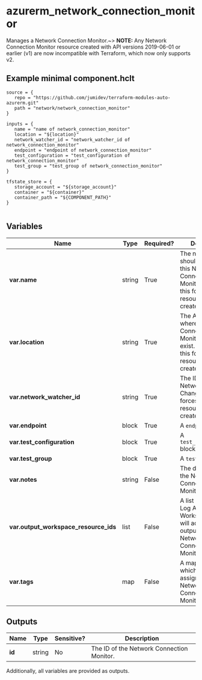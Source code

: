 # azurerm_network_connection_monitor

Manages a Network Connection Monitor.~> **NOTE:** Any Network Connection Monitor resource created with API versions 2019-06-01 or earlier (v1) are now incompatible with Terraform, which now only supports v2.

## Example minimal component.hclt

```hcl
source = {
   repo = "https://github.com/jumidev/terraform-modules-auto-azurerm.git" 
   path = "network/network_connection_monitor" 
}

inputs = {
   name = "name of network_connection_monitor" 
   location = "${location}" 
   network_watcher_id = "network_watcher_id of network_connection_monitor" 
   endpoint = "endpoint of network_connection_monitor" 
   test_configuration = "test_configuration of network_connection_monitor" 
   test_group = "test_group of network_connection_monitor" 
}

tfstate_store = {
   storage_account = "${storage_account}" 
   container = "${container}" 
   container_path = "${COMPONENT_PATH}" 
}


```

## Variables

| Name | Type | Required? |  Description |
| ---- | ---- | --------- |  ----------- |
| **var.name** | string | True | The name which should be used for this Network Connection Monitor. Changing this forces a new resource to be created. | 
| **var.location** | string | True | The Azure Region where the Network Connection Monitor should exist. Changing this forces a new resource to be created. | 
| **var.network_watcher_id** | string | True | The ID of the Network Watcher. Changing this forces a new resource to be created. | 
| **var.endpoint** | block | True | A `endpoint` block. | 
| **var.test_configuration** | block | True | A `test_configuration` block. | 
| **var.test_group** | block | True | A `test_group` block. | 
| **var.notes** | string | False | The description of the Network Connection Monitor. | 
| **var.output_workspace_resource_ids** | list | False | A list of IDs of the Log Analytics Workspace which will accept the output from the Network Connection Monitor. | 
| **var.tags** | map | False | A mapping of tags which should be assigned to the Network Connection Monitor. | 



## Outputs

| Name | Type | Sensitive? | Description |
| ---- | ---- | --------- | --------- |
| **id** | string | No  | The ID of the Network Connection Monitor. | 

Additionally, all variables are provided as outputs.
